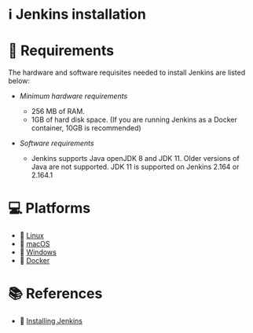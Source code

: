 # :information_source: Jenkins installation

# :scroll: Requirements
The hardware and software requisites needed to install Jenkins are listed below:

- _Minimum hardware requirements_
  - 256 MB of RAM.
  - 1GB of hard disk space. (If you are running Jenkins as a Docker container, 10GB is recommended)

- _Software requirements_
  - Jenkins supports Java openJDK 8 and JDK 11. Older versions of Java are not supported. JDK 11 is supported on Jenkins 2.164 or 2.164.1  

# :computer: Platforms
- :link: [Linux](jenkins_install_linux.md)
- :link: [macOS](jenkins_install_macos.md)
- :link: [Windows](jenkins_install_windows.md)
- :link: [Docker](docker/README.md)

# :books: References
- :link: [Installing Jenkins](https://www.jenkins.io/doc/book/installing/)

